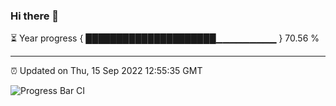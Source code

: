 ### Hi there 👋

⏳ Year progress { █████████████████████▁▁▁▁▁▁▁▁▁ } 70.56 %

---

⏰ Updated on Thu, 15 Sep 2022 12:55:35 GMT

![Progress Bar CI](https://github.com/ZhaoGui/ZhaoGui/workflows/Progress%20Bar%20CI/badge.svg)
